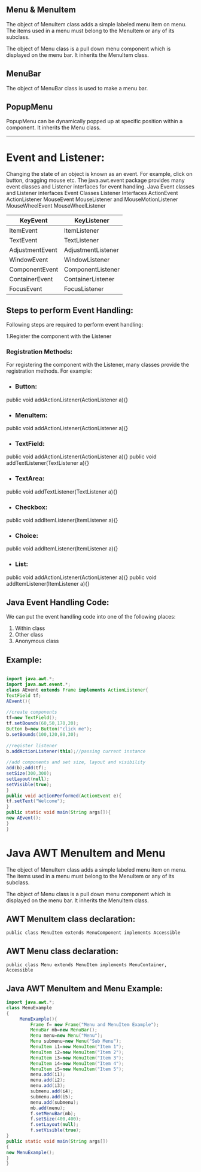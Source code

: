 ## Menu & MenuItem

The object of MenuItem class adds a simple labeled menu item on menu. The items used in a menu must belong to the MenuItem or any of its subclass.

The object of Menu class is a pull down menu component which is displayed on the menu bar. It inherits the MenuItem class.

## MenuBar

The object of MenuBar class is used to make a menu bar.

## PopupMenu

PopupMenu can be dynamically popped up at specific position within a component. It inherits the Menu class.
***
# Event and Listener:

Changing the state of an object is known as an event. For example, click on button, dragging mouse etc. The java.awt.event package provides many event classes and Listener interfaces for event handling.
Java Event classes and Listener interfaces
Event Classes	Listener Interfaces
ActionEvent	ActionListener
MouseEvent	MouseListener and MouseMotionListener
MouseWheelEvent	MouseWheelListener

KeyEvent	| KeyListener
---|----
ItemEvent	| ItemListener
TextEvent	| TextListener
AdjustmentEvent | 	AdjustmentListener
WindowEvent	| WindowListener
ComponentEvent	| ComponentListener
ContainerEvent |	ContainerListener
FocusEvent |	FocusListener

 
## Steps to perform Event Handling:

Following steps are required to perform event handling:

1.Register the component with the Listener

### Registration Methods:
For registering the component with the Listener, many classes provide the registration methods. For example:

* ### Button:
public void addActionListener(ActionListener a){}
+  ### MenuItem:
public void addActionListener(ActionListener a){}
+ ### TextField:
public void addActionListener(ActionListener a){}
public void addTextListener(TextListener a){}
+  ### TextArea:
public void addTextListener(TextListener a){}
+  ### Checkbox:
public void addItemListener(ItemListener a){}
+  ### Choice:
public void addItemListener(ItemListener a){}
+  ### List:
public void addActionListener(ActionListener a){}
public void addItemListener(ItemListener a){}

## Java Event Handling Code:
We can put the event handling code into one of the following places:

1. Within class
1. Other class
1. Anonymous class


## Example:

```java

import java.awt.*;  
import java.awt.event.*;  
class AEvent extends Frame implements ActionListener{  
TextField tf;  
AEvent(){  
  
//create components  
tf=new TextField();  
tf.setBounds(60,50,170,20);  
Button b=new Button("click me");  
b.setBounds(100,120,80,30);  
  
//register listener  
b.addActionListener(this);//passing current instance  
  
//add components and set size, layout and visibility  
add(b);add(tf);  
setSize(300,300);  
setLayout(null);  
setVisible(true);  
}  
public void actionPerformed(ActionEvent e){  
tf.setText("Welcome");  
}  
public static void main(String args[]){  
new AEvent();  
}  
}  
```



# Java AWT MenuItem and Menu
The object of MenuItem class adds a simple labeled menu item on menu. The items used in a menu must belong to the MenuItem or any of its subclass.

The object of Menu class is a pull down menu component which is displayed on the menu bar. It inherits the MenuItem class.

## AWT MenuItem class declaration:

``` public class MenuItem extends MenuComponent implements Accessible ```

## AWT Menu class declaration:

``` public class Menu extends MenuItem implements MenuContainer, Accessible  ```

## Java AWT MenuItem and Menu Example:

```java
import java.awt.*;  
class MenuExample  
{  
     MenuExample(){  
         Frame f= new Frame("Menu and MenuItem Example");  
         MenuBar mb=new MenuBar();  
         Menu menu=new Menu("Menu");  
         Menu submenu=new Menu("Sub Menu");  
         MenuItem i1=new MenuItem("Item 1");  
         MenuItem i2=new MenuItem("Item 2");  
         MenuItem i3=new MenuItem("Item 3");  
         MenuItem i4=new MenuItem("Item 4");  
         MenuItem i5=new MenuItem("Item 5");  
         menu.add(i1);  
         menu.add(i2);  
         menu.add(i3);  
         submenu.add(i4);  
         submenu.add(i5);  
         menu.add(submenu);  
         mb.add(menu);  
         f.setMenuBar(mb);  
         f.setSize(400,400);  
         f.setLayout(null);  
         f.setVisible(true);  
}  
public static void main(String args[])  
{  
new MenuExample();  
}  
}  
```
